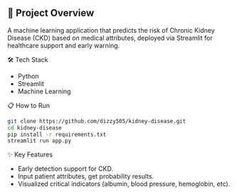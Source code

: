 🚀 Project Overview
---------------------
A machine learning application that predicts the risk of Chronic Kidney Disease (CKD) based on medical attributes, deployed via Streamlit for healthcare support and early warning.

🛠️ Tech Stack
- Python
- Streamlit
- Machine Learning

📋 How to Run
```bash
git clone https://github.com/dizzy505/kidney-disease.git
cd kidney-disease
pip install -r requirements.txt
streamlit run app.py
```

✨ Key Features
- Early detection support for CKD.
- Input patient attributes, get probability results.
- Visualized critical indicators (albumin, blood pressure, hemoglobin, etc).

